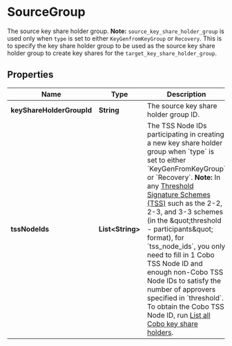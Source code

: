 

# SourceGroup

The source key share holder group.  **Note:** `source_key_share_holder_group` is used only when `type` is set to either `KeyGenfromKeyGroup` or `Recovery`. This is to specify the key share holder group to be used as the source key share holder group to create key shares for the `target_key_share_holder_group`. 

## Properties

| Name | Type | Description | Notes |
|------------ | ------------- | ------------- | -------------|
|**keyShareHolderGroupId** | **String** | The source key share holder group ID. |  |
|**tssNodeIds** | **List&lt;String&gt;** | The TSS Node IDs participating in creating a new key share holder group when &#x60;type&#x60; is set to either &#x60;KeyGenFromKeyGroup&#x60; or &#x60;Recovery&#x60;.   **Note:** In any [Threshold Signature Schemes (TSS)](https://manuals.cobo.com/en/portal/mpc-wallets/introduction#threshold-signature-scheme-tss) such as the 2-2, 2-3, and 3-3 schemes (in the \&quot;threshold - participants\&quot; format), for &#x60;tss_node_ids&#x60;, you only need to fill in 1 Cobo TSS Node ID and enough non-Cobo TSS Node IDs to satisfy the number of approvers specified in &#x60;threshold&#x60;. To obtain the Cobo TSS Node ID, run [List all Cobo key share holders](https://www.cobo.com/developers/v2/api-references/wallets--mpc-wallets/list-all-cobo-key-share-holders).  |  [optional] |



